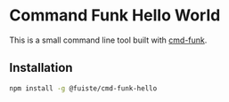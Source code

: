 # Command Funk Hello World

This is a small command line tool built with [cmd-funk](https://github.com/Fuiste/cmd-funk).

## Installation

```bash
npm install -g @fuiste/cmd-funk-hello
```